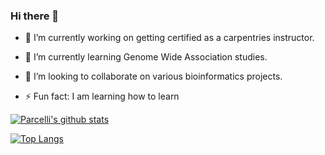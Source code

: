 ### Hi there 👋

- 🔭 I’m currently working on getting certified as a carpentries instructor.
- 🌱 I’m currently learning Genome Wide Association studies.
- 👯 I’m looking to collaborate on various bioinformatics projects.

- ⚡ Fun fact: I am learning how to learn

[![Parcelli's github stats](https://github-readme-stats.vercel.app/api?username=Parcelli&show_icons=true&theme=radical&hide_rank=false)](https://github.com/Parcelli/github-readme-stats)

[![Top Langs](https://github-readme-stats.vercel.app/api/top-langs/?username=Parcelli)](https://github.com/Parcelli/github-readme-stats)
